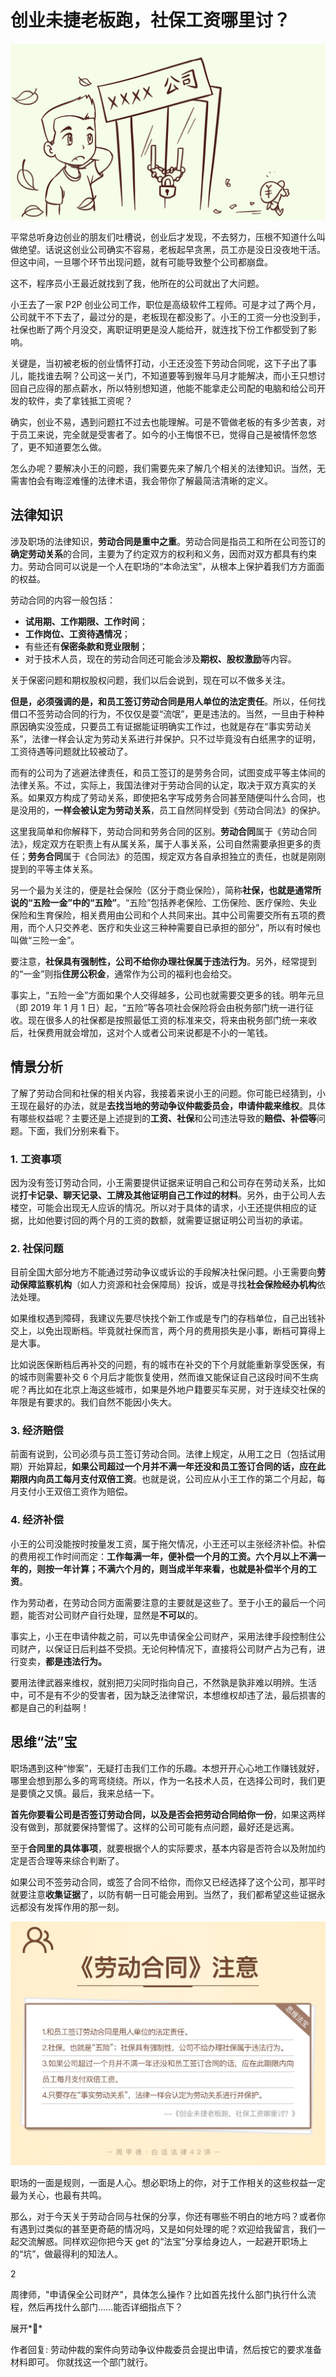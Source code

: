 

# 创业未捷老板跑，社保工资哪里讨？

![1-1](assets/1-1.jpg)

平常总听身边创业的朋友们吐槽说，创业后才发现，不去努力，压根不知道什么叫做绝望。话说这创业公司确实不容易，老板起早贪黑，员工亦是没日没夜地干活。但这中间，一旦哪个环节出现问题，就有可能导致整个公司都崩盘。

这不，程序员小王最近就找到了我，他所在的公司就出了大问题。

小王去了一家 P2P 创业公司工作，职位是高级软件工程师。可是才过了两个月，公司就干不下去了，最过分的是，老板现在都没影了。小王的工资一分也没到手，社保也断了两个月没交，离职证明更是没人能给开，就连找下份工作都受到了影响。

关键是，当初被老板的创业情怀打动，小王还没签下劳动合同呢，这下子出了事儿，能找谁去啊？公司这一关门，不知道要等到猴年马月才能解决，而小王只想讨回自己应得的那点薪水，所以特别想知道，他能不能拿走公司配的电脑和给公司开发的软件，卖了拿钱抵工资呢？

确实，创业不易，遇到问题扛不过去也能理解。可是不管做老板的有多少苦衷，对于员工来说，完全就是受害者了。如今的小王悔恨不已，觉得自己是被情怀忽悠了，更不知道要怎么做。

怎么办呢？要解决小王的问题，我们需要先来了解几个相关的法律知识。当然，无需害怕会有晦涩难懂的法律术语，我会带你了解最简洁清晰的定义。

## 法律知识

涉及职场的法律知识，**劳动合同是重中之重**。劳动合同是指员工和所在公司签订的**确定劳动关系**的合同，主要为了约定双方的权利和义务，因而对双方都具有约束力。劳动合同可以说是一个人在职场的“本命法宝”，从根本上保护着我们方方面面的权益。

劳动合同的内容一般包括：

- **试用期、工作期限、工作时间**；
- **工作岗位、工资待遇情况**；
- 有些还有**保密条款和竞业限制**；
- 对于技术人员，现在的劳动合同还可能会涉及**期权、股权激励**等内容。

关于保密问题和期权股权问题，我们以后会说到，现在可以不做多关注。

**但是，必须强调的是，和员工签订劳动合同是用人单位的法定责任**。所以，任何找借口不签劳动合同的行为，不仅仅是耍“流氓”，更是违法的。当然，一旦由于种种原因确实没签成，只要员工有证据能证明确实工作过，也就是存在“事实劳动关系”，法律一样会认定为劳动关系进行并保护。只不过毕竟没有白纸黑字的证明，工资待遇等问题就比较被动了。

而有的公司为了逃避法律责任，和员工签订的是劳务合同，试图变成平等主体间的法律关系。不过，实际上，我国法律对于劳动合同的认定，取决于双方真实的关系。如果双方构成了劳动关系，即使把名字写成劳务合同甚至随便叫什么合同，也是没用的，**一样会被认定为劳动关系**，员工自然同样受到《劳动合同法》的保护。

这里我简单和你解释下，劳动合同和劳务合同的区别。**劳动合同**属于《劳动合同法》，规定双方在职责上有从属关系，属于人事关系，公司自然需要承担更多的责任；**劳务合同**属于《合同法》的范围，规定双方各自承担独立的责任，也就是刚刚提到的平等主体关系。

另一个最为关注的，便是社会保险（区分于商业保险），简称**社保，也就是通常所说的“五险一金”中的“五险”**。“五险”包括养老保险、工伤保险、医疗保险、失业保险和生育保险，相关费用由公司和个人共同来出。其中公司需要交所有五项的费用，而个人只交养老、医疗和失业这三种种需要自已承担的部分”，所以有时候也叫做“三险一金”。

要注意，**社保具有强制性，公司不给你办理社保属于违法行为**。另外，经常提到的“一金”则指**住房公积金**，通常作为公司的福利也会给交。

事实上，“五险一金”方面如果个人交得越多，公司也就需要交更多的钱。明年元旦（即 2019 年 1 月 1 日）起，“五险”等各项社会保险将会由税务部门统一进行征收。现在很多人的社保都是按照最低工资的标准来交，将来由税务部门统一来收后，社保费用就会增加，这对个人或者公司来说都是不小的一笔钱。

## 情景分析

了解了劳动合同和社保的相关内容，我接着来说小王的问题。你可能已经猜到，小王现在最好的办法，就是**去找当地的劳动争议仲裁委员会，申请仲裁来维权**。具体有哪些权益呢？主要还是上述提到的**工资、社保**和公司违法导致的**赔偿、补偿等**问题。下面，我们分别来看下。

### **1. 工资事项**

因为没有签订劳动合同，小王需要提供证据来证明自己和公司存在劳动关系，比如说**打卡记录、聊天记录、工牌及其他证明自己工作过的材料**。另外，由于公司人去楼空，可能会出现无人应诉的情况。所以对于具体的请求，小王还提供相应的证据，比如他要讨回的两个月的工资的数额，就需要证据证明公司当初的承诺。

### **2. 社保问题**

目前全国大部分地方不能通过劳动争议或诉讼的手段解决社保问题。小王需要向**劳动保障监察机构**（如人力资源和社会保障局）投诉，或是寻找**社会保险经办机构**依法处理。

如果维权遇到障碍，我建议先要尽快找个新工作或是专门的存档单位，自己出钱补交上，以免出现断档。毕竟就社保而言，两个月的费用损失是小事，断档可算得上是大事。

比如说医保断档后再补交的问题，有的城市在补交的下个月就能重新享受医保，有的城市则需要补交 6 个月后才能恢复使用，然而谁又能保证自己这段时间不生病呢？再比如在北京上海这些城市，如果是外地户籍要买车买房，对于连续交社保的年限是有要求的。我们自然不能因小失大。

### **3. 经济赔偿**

前面有说到，公司必须与员工签订劳动合同。法律上规定，从用工之日（包括试用期）开始算起，**如果公司超过一个月并不满一年还没和员工签订合同的话，应在此期限内向员工每月支付双倍工资**。也就是说，公司应从小王工作的第二个月起，每月支付小王双倍工资作为赔偿。

### **4. 经济补偿**

小王的公司没能按时按量发工资，属于拖欠情况，小王还可以主张经济补偿。补偿的费用视工作时间而定：**工作每满一年，便补偿一个月的工资。六个月以上不满一年的，则按一年计算；不满六个月的，则当成半年来看，也就是补偿半个月的工资**。

作为劳动者，在劳动合同方面需要注意的主要就是这些了。至于小王的最后一个问题，能否对公司财产自行处理，显然是**不可以**的。

事实上，小王在申请仲裁之前，可以先申请保全公司财产，采用法律手段控制住公司财产，以保证日后利益不受损。无论何种情况下，直接将公司财产占为己有，进行变卖，**都是违法行为。**

要用法律武器来维权，就别把刀尖同时指向自己，不然孰是孰非难以明辨。生活中，可不是有不少的受害者，因为缺乏法律常识，本想维权却违了法，最后损害的都是自己的利益啊！





## 思维“法”宝

职场遇到这种“惨案”，无疑打击我们工作的乐趣。本想开开心心地工作赚钱就好，哪里会想到那么多的弯弯绕绕。所以，作为一名技术人员，在选择公司时，我们更是要慎之又慎。最后，我来总结一下。

**首先你要看公司是否签订劳动合同，以及是否会把劳动合同给你一份**，如果这两样没有做到，那就要保持警惕了。这样的公司可能有点问题，最好还是远离。

至于**合同里的具体事项**，就要根据个人的实际要求，基本内容是否符合以及附加约定是否合理等来综合判断了。

如果公司不签劳动合同，或签了合同不给你，而你又已经选择了这个公司，那平时就要注意**收集证据**了，以防有朝一日可能会用到。当然了，我们都希望这些证据永远都没有发挥作用的那一刻。



![1-02](assets/1-02.jpg)





职场的一面是规则，一面是人心。想必职场上的你，对于工作相关的这些权益一定最为关心，也最有共鸣。

那么，对于今天关于劳动合同与社保的分享，你还有哪些不明白的地方吗？或者你有遇到过类似的甚至更奇葩的情况吗，又是如何处理的呢？欢迎给我留言，我们一起交流解惑。同样欢迎你把今天 get 的“法宝”分享给身边人，一起避开职场上的“坑”，做最得利的知法人。







2

周律师，"申请保全公司财产"，具体怎么操作？比如首先找什么部门执行什么流程，然后再找什么部门……能否详细指点下？



展开**

作者回复: 劳动仲裁的案件向劳动争议仲裁委员会提出申请，然后按它的要求准备材料即可。
你就找这一个部门就行。





















































































































































































































